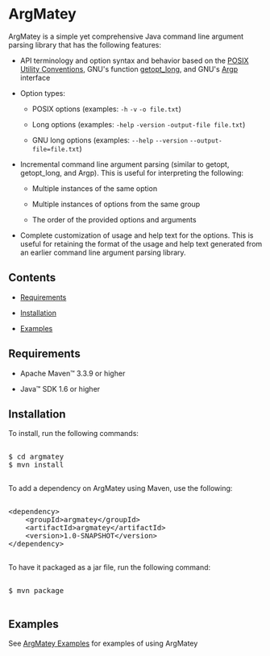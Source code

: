 # ArgMatey

ArgMatey is a simple yet comprehensive Java command line argument parsing library that has the following features:

- API terminology and option syntax and behavior based on the [POSIX Utility Conventions](http://pubs.opengroup.org/onlinepubs/9699919799/basedefs/V1_chap12.html), GNU's function [getopt_long](http://www.gnu.org/software/libc/manual/html_node/Getopt-Long-Options.html#Getopt-Long-Options), and GNU's [Argp](http://www.gnu.org/software/libc/manual/html_node/Argp.html#Argp) interface
 
- Option types:
 
  - POSIX options (examples: `-h` `-v` `-o file.txt`)
    
  - Long options (examples: `-help` `-version` `-output-file file.txt`)
    
  - GNU long options (examples: `--help` `--version` `--output-file=file.txt`)
     
- Incremental command line argument parsing (similar to getopt, getopt_long, and Argp). This is useful for interpreting the following:

  - Multiple instances of the same option
  
  - Multiple instances of options from the same group
  
  - The order of the provided options and arguments 
 
- Complete customization of usage and help text for the options. This is useful for retaining the format of the usage and help text generated from an earlier command line argument parsing library.

## Contents

- <a href="#requirements">Requirements</a>

- <a href="#installation">Installation</a>

- <a href="#examples">Examples</a>

<a name="requirements"></a>

## Requirements

- Apache Maven&#8482; 3.3.9 or higher 

- Java&#8482; SDK 1.6 or higher

<a name="installation"></a>

## Installation

To install, run the following commands:

<pre>

$ cd argmatey
$ mvn install

</pre>

To add a dependency on ArgMatey using Maven, use the following:

<pre>

&lt;dependency&gt;
	&lt;groupId&gt;argmatey&lt;/groupId&gt;
	&lt;artifactId&gt;argmatey&lt;/artifactId&gt;
	&lt;version&gt;1.0-SNAPSHOT&lt;/version&gt;
&lt;/dependency&gt;

</pre>

To have it packaged as a jar file, run the following command:

<pre>

$ mvn package

</pre>

<a name="examples"></a>

## Examples

See [ArgMatey Examples](https://github.com/jh3nd3rs0n/argmatey.examples) for examples of using ArgMatey
